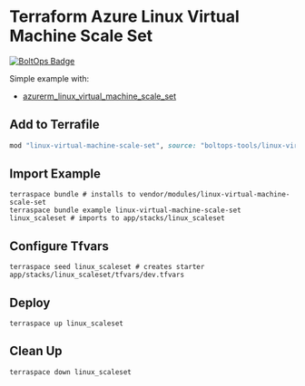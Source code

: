 # Terraform Azure Linux Virtual Machine Scale Set

[![BoltOps Badge](https://img.boltops.com/boltops/badges/boltops-badge.png)](https://www.boltops.com)

Simple example with:

* [azurerm_linux_virtual_machine_scale_set](https://registry.terraform.io/providers/hashicorp/azurerm/latest/docs/resources/linux_virtual_machine_scale_set)

## Add to Terrafile

```ruby
mod "linux-virtual-machine-scale-set", source: "boltops-tools/linux-virtual-machine-scale-set/azure"
```

## Import Example

    terraspace bundle # installs to vendor/modules/linux-virtual-machine-scale-set
    terraspace bundle example linux-virtual-machine-scale-set linux_scaleset # imports to app/stacks/linux_scaleset

## Configure Tfvars

    terraspace seed linux_scaleset # creates starter app/stacks/linux_scaleset/tfvars/dev.tfvars

## Deploy

    terraspace up linux_scaleset

## Clean Up

    terraspace down linux_scaleset

